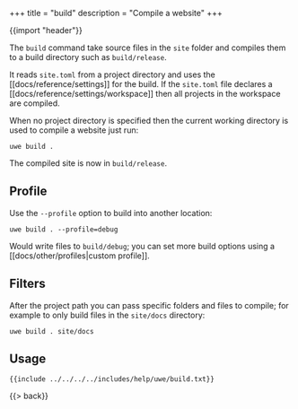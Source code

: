 +++
title = "build"
description = "Compile a website"
+++

{{import "header"}}

The `build` command take source files in the `site` folder and compiles them to a build directory such as `build/release`.

It reads `site.toml` from a project directory and uses the [[docs/reference/settings]] for the build. If the `site.toml` file declares a [[docs/reference/settings/workspace]] then all projects in the workspace are compiled.

When no project directory is specified then the current working directory is used to compile a website just run:

```text
uwe build .
```

The compiled site is now in `build/release`.

## Profile

Use the `--profile` option to build into another location:

```text
uwe build . --profile=debug
```

Would write files to `build/debug`; you can set more build options using a [[docs/other/profiles|custom profile]].

## Filters

After the project path you can pass specific folders and files to compile; for example to only build files in the `site/docs` directory:

```text
uwe build . site/docs
```

## Usage

```text
{{include ../../../../includes/help/uwe/build.txt}}
```

{{> back}}
